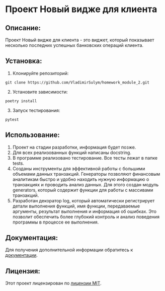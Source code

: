 # Проект Новый видже для клиента
## Описание:
Проект Новый видже для клиента - это виджет, который показывает несколько последних успешных банковских операций клиента.
## Установка:
1. Клонируйте репозиторий:
```
git clone https://github.com/VladimirSulym/homework_module_2.git
```
2. Установите зависимости:
```
poetry install
```
3. Запуск тестирования:
```
pytest
```
## Использование:
1. Проект на стадии разработки, информация будет позже.
2. Для всех реализованных функций написаны docstring.
3. В программе реализовано тестирование. Все тесты лежат в папке tests. 
4. Созданы инструменты для эффективной работы с большими объемами данных транзакций.
Генераторы позволяют финансовым аналитикам быстро и удобно находить нужную информацию о транзакциях и 
проводить анализ данных. Для этого создан модуль generators, который содержит функции для работы 
с массивами транзакций.
5. Разработан декоратор log, который автоматически регистрирует детали выполнения функций, 
имя функции, передаваемые аргументы, результат выполнения и информация об ошибках. 
Это позволит обеспечить более глубокий контроль и анализ поведения программы в процессе ее выполнения.

## Документация:
Для получения дополнительной информации обратитесь к [документации](README.md).
## Лицензия:
Этот проект лицензирован по [лицензии MIT](LICENSE).
